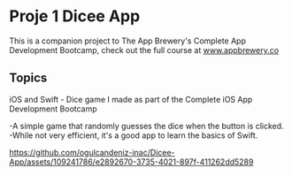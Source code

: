# Proje 1 Dicee App

This is a companion project to The App Brewery's Complete App Development Bootcamp, check out the full course at www.appbrewery.co

## Topics

iOS and Swift - Dice game I made as part of the Complete iOS App Development Bootcamp

-A simple game that randomly guesses the dice when the button is clicked.<br>
-While not very efficient, it's a good app to learn the basics of Swift.


https://github.com/ogulcandeniz-inac/Dicee-App/assets/109241786/e2892670-3735-4021-897f-411262dd5289

